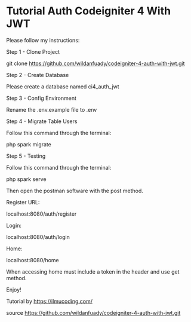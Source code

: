 # Tutorial Auth Codeigniter 4 With JWT

Please follow my instructions:

Step 1 - Clone Project

git clone https://github.com/wildanfuady/codeigniter-4-auth-with-jwt.git

Step 2 - Create Database

Please create a database named ci4_auth_jwt

Step 3 - Config Environment

Rename the .env.example file to .env

Step 4 - Migrate Table Users

Follow this command through the terminal:

php spark migrate

Step 5 - Testing

Follow this command through the terminal:

php spark serve

Then open the postman software with the post method.

Register URL:

localhost:8080/auth/register

Login:

localhost:8080/auth/login

Home:

localhost:8080/home

When accessing home must include a token in the header and use get method.

Enjoy!

Tutorial by https://ilmucoding.com/

source https://github.com/wildanfuady/codeigniter-4-auth-with-jwt.git
